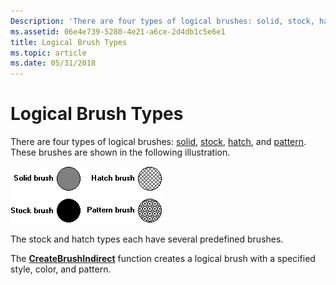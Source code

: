 ```yaml
---
Description: 'There are four types of logical brushes: solid, stock, hatch, and pattern. These brushes are shown in the following illustration.'
ms.assetid: 06e4e739-5280-4e21-a6ce-2d4db1c5e6e1
title: Logical Brush Types
ms.topic: article
ms.date: 05/31/2018
---
```


# Logical Brush Types

There are four types of logical brushes: [solid](solid-brush.md), [stock](stock-brush.md), [hatch](hatch-brush.md), and [pattern](pattern-brush.md). These brushes are shown in the following illustration.

![illustration showing four circles, each filled by a different brush type: solid, stock, hatch, and pattern](images/csbru-02.png)

The stock and hatch types each have several predefined brushes.

The [**CreateBrushIndirect**](/windows/desktop/api/Wingdi/nf-wingdi-createbrushindirect) function creates a logical brush with a specified style, color, and pattern.

 

 



